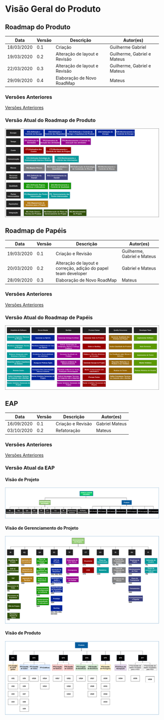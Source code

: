 # Visão Geral do Produto

## Roadmap do Produto

| **Data**   | **Versão** | **Descrição**               | **Autor(es)**  |
| ---------- | ---------- | --------------------------- | -------------- |
| 18/03/2020 | 0.1        | Criação                     | Guilherme Gabriel   |
| 19/03/2020 | 0.2        | Alteração de layout e Revisão                  |  Guilherme, Gabriel e Mateus  |
| 22/03/2020 | 0.3        | Alteração de layout e Revisão  |  Guilherme, Gabriel e Mateus  |
| 29/09/2020 | 0.4        | Elaboração de Novo RoadMap  |  Mateus  |

### Versões Anteriores 

[Versões Anteriores](roadmap_old.md)

### Versão Atual do Roadmap de Produto 

![Roadmap de Papéis](product/roadmap_product.png)


## Roadmap de Papéis

| **Data**   | **Versão** | **Descrição**               | **Autor(es)**  |
| ---------- | ---------- | --------------------------- | -------------- |
| 19/03/2020 | 0.1        | Criação e Revisão                  |  Guilherme, Gabriel e Mateus  |
| 20/03/2020 | 0.2        | Alteração de layout e correção, adição do papel team developer                  |  Gabriel e Mateus  |
| 28/09/2020 | 0.3        | Elaboração de Novo RoadMap  |  Mateus  |

### Versões Anteriores 

[Versões Anteriores](roadmap_roles_old.md)

### Versão Atual do Roadmap de Papéis 

![Roadmap de Papéis](roles/roadmap_roles.png)

## EAP

| **Data**   | **Versão** | **Descrição**               | **Autor(es)**  |
| ---------- | ---------- | --------------------------- | -------------- |
| 16/09/2020 | 0.1        | Criação     e Revisão             |  Gabriel  Mateus |
| 03/10/2020 | 0.2        | Refatoração              |  Mateus  |

### Versões Anteriores 

[Versões Anteriores](roadmap_roles_old.md)

### Versão Atual da EAP

#### Visão de Projeto

![EAP - Visão de Projeto](eap/eap-Page-3.png)

#### Visão de Gerenciamento do Projeto

![EAP - Visão de Projeto](eap/eap-Page-1.png)

#### Visão de Produto

![EAP - Visão de Projeto](eap/eap-Page-2.png)